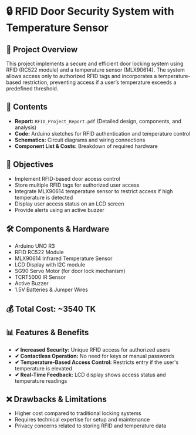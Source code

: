

# 🔒 RFID Door Security System with Temperature Sensor

## 📄 Project Overview
This project implements a secure and efficient door locking system using RFID (RC522 module) and a temperature sensor (MLX90614). The system allows access only to authorized RFID tags and incorporates a temperature-based restriction, preventing access if a user’s temperature exceeds a predefined threshold.

## 📑 Contents
- **Report:** `RFID_Project_Report.pdf` (Detailed design, components, and analysis)
- **Code:** Arduino sketches for RFID authentication and temperature control
- **Schematics:** Circuit diagrams and wiring connections
- **Component List & Costs:** Breakdown of required hardware

## 🎯 Objectives
- Implement RFID-based door access control
- Store multiple RFID tags for authorized user access
- Integrate MLX90614 temperature sensor to restrict access if high temperature is detected
- Display user access status on an LCD screen
- Provide alerts using an active buzzer

## 🛠 Components & Hardware
- Arduino UNO R3
- RFID RC522 Module
- MLX90614 Infrared Temperature Sensor
- LCD Display with I2C module
- SG90 Servo Motor (for door lock mechanism)
- TCRT5000 IR Sensor
- Active Buzzer
- 1.5V Batteries & Jumper Wires

## 💰 Total Cost: ~3540 TK

## 📊 Features & Benefits
- **✔ Increased Security:** Unique RFID access for authorized users
- **✔ Contactless Operation:** No need for keys or manual passwords
- **✔ Temperature-Based Access Control:** Restricts entry if the user's temperature is elevated
- **✔ Real-Time Feedback:** LCD display shows access status and temperature readings

## ❌ Drawbacks & Limitations
- Higher cost compared to traditional locking systems
- Requires technical expertise for setup and maintenance
- Privacy concerns related to storing RFID and temperature data
